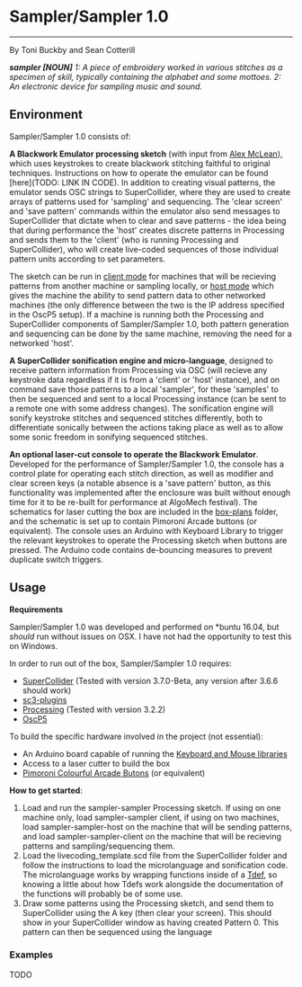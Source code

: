 # Sampler/Sampler 1.0
----------------

By Toni Buckby and Sean Cotterill

_**sampler [NOUN]**
1: A piece of embroidery worked in various stitches as a specimen of skill, typically containing the alphabet and some mottoes.
2: An electronic device for sampling music and sound._

## Environment

Sampler/Sampler 1.0 consists of:

**A Blackwork Emulator processing sketch** (with input from [Alex McLean](https://github.com/yaxu/)), which uses keystrokes to create blackwork stitching faithful to original techniques. Instructions on how to operate the emulator can be found [here](TODO: LINK IN CODE). In addition to creating visual patterns, the emulator sends OSC strings to SuperCollider, where they are used to create arrays of patterns used for 'sampling' and sequencing. The 'clear screen' and 'save pattern' commands within the emulator also send messages to SuperCollider that dictate when to clear and save patterns - the idea being that during performance the 'host' creates discrete patterns in Processing and sends them to the 'client' (who is running Processing and SuperCollider), who will create live-coded sequences of those individual pattern units according to set parameters.

The sketch can be run in [client mode](../blob/1.0/sampler_sampler_client/sampler_sampler_client.pde) for machines that will be recieving patterns from another machine or sampling locally, or [host mode](../blob/1.0/sampler_sampler_host/sampler_sampler_host.pde) which gives the machine the ability to send pattern data to other networked machines (the only 
difference between the two is the IP address specified in the OscP5 setup). If a machine is running both the Processing and SuperCollider components of Sampler/Sampler 1.0, both pattern generation and sequencing can be done by the same machine, removing the need for a networked 'host'.

**A SuperCollider sonification engine and micro-language**, designed to receive pattern information from Processing via OSC (will recieve any keystroke data regardless if it is from a 'client' or 'host' instance), and on command save those patterns to a local 'sampler', for these 'samples' to then be sequenced and sent to a local Processing instance (can be sent to a remote one with some address changes). The sonification engine will sonify keystroke stitches and sequenced stitches differently, both to differentiate sonically between the actions taking place as well as to allow some sonic freedom in sonifying sequenced stitches.

**An optional laser-cut console to operate the Blackwork Emulator**. Developed for the performance of Sampler/Sampler 1.0, the console has a control plate for operating each stitch direction, as well as modifier and clear screen keys (a notable absence is a 'save pattern' button, as this functionality was implemented after the enclosure was built without enough time for it to be re-built for performance at AlgoMech festival). The schematics for laser cutting the box are included in the [box-plans](../blob/1.0/box-plans) folder, and the schematic is set up to contain Pimoroni Arcade buttons (or equivalent). The console uses an Arduino with Keyboard Library to trigger the relevant keystrokes to operate the Processing sketch when buttons are pressed. The Arduino code contains de-bouncing measures to prevent duplicate switch triggers.


## Usage

**Requirements**

Sampler/Sampler 1.0 was developed and performed on \*buntu 16.04, but _should_ run without issues on OSX. I have not had the opportunity to test this on Windows.

In order to run out of the box, Sampler/Sampler 1.0 requires:
* [SuperCollider](https://github.com/supercollider/supercollider) (Tested with version 3.7.0-Beta, any version after 3.6.6 should work)
* [sc3-plugins](https://github.com/supercollider/sc3-plugins)
* [Processing](https://processing.org) (Tested with version 3.2.2)
* [OscP5](http://www.sojamo.de/libraries/oscP5/)

To build the specific hardware involved in the project (not essential):
* An Arduino board capable of running the [Keyboard and Mouse libraries](https://www.arduino.cc/en/Reference/MouseKeyboard)
* Access to a laser cutter to build the box
* [Pimoroni Colourful Arcade Butons](https://shop.pimoroni.com/products/colourful-arcade-buttons) (or equivalent)


**How to get started**:

1. Load and run the sampler-sampler Processing sketch. If using on one machine only, load sampler-sampler client, if using on two machines, load sampler-sampler-host on the machine that will be sending patterns, and load sampler-sampler-client on the machine that will be recieving patterns and sampling/sequencing them.
2. Load the livecoding_template.scd file from the SuperCollider folder and follow the instructions to load the microlanguage and sonification code. The microlanguage works by wrapping functions inside of a [Tdef](http://doc.sccode.org/Classes/Tdef.html), so knowing a little about how Tdefs work alongside the documentation of the functions will probably be of some use.
3. Draw some patterns using the Processing sketch, and send them to SuperCollider using the A key (then clear your screen). This should show in your SuperCollider window as having created Pattern 0. This pattern can then be sequenced using the language

### Examples

TODO
